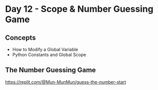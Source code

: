 # Day 12 - Scope & Number Guessing Game

## Concepts
* How to Modify a Global Variable
* Python Constants and Global Scope

## The Number Guessing Game
https://replit.com/@Mun-MunMun/guess-the-number-start
